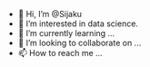 - 👋 Hi, I’m @Sijaku
- 👀 I’m interested in data science.
- 🌱 I’m currently learning ...
- 💞️ I’m looking to collaborate on ...
- 📫 How to reach me ...

<!---
Sijaku/Sijaku is a ✨ special ✨ repository because its `README.md` (this file) appears on your GitHub profile.
You can click the Preview link to take a look at your changes.
--->
